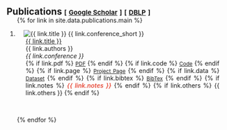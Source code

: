 <h1 id="publications"></h1>

<h2 style="margin: 60px 0px -15px;">
  Publications 
  <temp style="font-size:15px;">[</temp>
  <a href="https://scholar.google.com/citations?hl=en&user=aQkZOqQAAAAJ" target="_blank" style="font-size:15px;">Google Scholar</a>
  <temp style="font-size:15px;">]</temp>
  <temp style="font-size:15px;">[</temp>
  <a href="https://dblp.org/pid/353/1575.html" target="_blank" style="font-size:15px;">DBLP</a>
  <temp style="font-size:15px;">]</temp>
</h2>

<!-- Add your CSS style in your CSS file or inside a <style> block -->
<style>
  .justify-text {
    text-align: justify;
    text-justify: inter-word;
    font-family: inherit;
    font-size: inherit;
    color: inherit;
    line-height: inherit;
  }
</style>

<div class="publications">
  <ol class="bibliography">

{% for link in site.data.publications.main %}
    <li>
      <div class="pub-row">
        <div class="col-sm-3 abbr" style="position: relative;padding-right: 15px;padding-left: 15px;">
          <img src="{{ site.publication_assets | append: '/' | append: link.image | relative_url }}" class="teaser img-fluid z-depth-1" alt="{{ link.title }}">
          <abbr class="badge">{{ link.conference_short }}</abbr>
        </div>
        <!-- Added justify-text class here -->
        <div class="col-sm-9 justify-text" style="position: relative;padding-right: 15px;padding-left: 20px;">
          <div class="title"><a href="{{ link.pdf }}">{{ link.title }}</a></div>
          <div class="author">{{ link.authors }}</div>
          <div class="periodical"><em>{{ link.conference }}</em></div>
          <div class="links">
            {% if link.pdf %} 
            <a href="{{ link.pdf }}" class="btn btn-sm z-depth-0" role="button" target="_blank" style="font-size:12px;">PDF</a>
            {% endif %}
            {% if link.code %} 
            <a href="{{ link.code }}" class="btn btn-sm z-depth-0" role="button" target="_blank" style="font-size:12px;">Code</a>
            {% endif %}
            {% if link.page %} 
            <a href="{{ link.page }}" class="btn btn-sm z-depth-0" role="button" target="_blank" style="font-size:12px;">Project Page</a>
            {% endif %}
            {% if link.data %} 
            <a href="{{ link.data }}" class="btn btn-sm z-depth-0" role="button" target="_blank" style="font-size:12px;">Dataset</a>
            {% endif %}
            {% if link.bibtex %} 
            <a href="{{ link.bibtex }}" class="btn btn-sm z-depth-0" role="button" target="_blank" style="font-size:12px;">BibTex</a>
            {% endif %}
            {% if link.notes %} 
            <strong><i style="color:#e74d3c; font-weight:600">{{ link.notes }}</i></strong>
            {% endif %}
            {% if link.others %} 
            {{ link.others }}
            {% endif %}
          </div>
        </div>
      </div>
    </li>

  <br>

{% endfor %}

  </ol>
</div>
